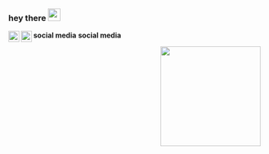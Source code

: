 ### hey there <img src="https://media.giphy.com/media/hvRJCLFzcasrR4ia7z/giphy.gif" width="25px">
**social media**
<a href="https://github.com/melissarr">
  <img align="left" alt="Abhishek's GitHub" width="22px" src="https://raw.githubusercontent.com/peterthehan/peterthehan/master/assets/github.svg" />
</a>
<a href="https://instagram.com/asteisser">
  <img align="left" alt="Abhishek Naidu | Instagram" width="22px" src="https://image.flaticon.com/icons/png/128/2111/2111463.png" />
</a>
**social media**

<a href="#"><img align="right" src="https://github.com/blackcater/blackcater/raw/main/images/banner.gif" width="200 " height="200" /></a>
